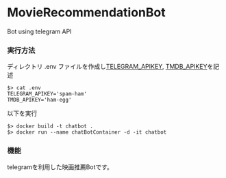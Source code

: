 # MovieRecommendationBot
Bot using telegram API

### 実行方法

ディレクトリ .env ファイルを作成し[TELEGRAM_APIKEY](https://core.telegram.org/), [TMDB_APIKEY](https://developers.themoviedb.org/3/getting-started)を記述

```shell
$> cat .env
TELEGRAM_APIKEY='spam-ham'
TMDB_APIKEY='ham-egg'
```

以下を実行

```shell
$> docker build -t chatbot .
$> docker run --name chatBotContainer -d -it chatbot
```

### 機能

telegramを利用した映画推薦Botです。
